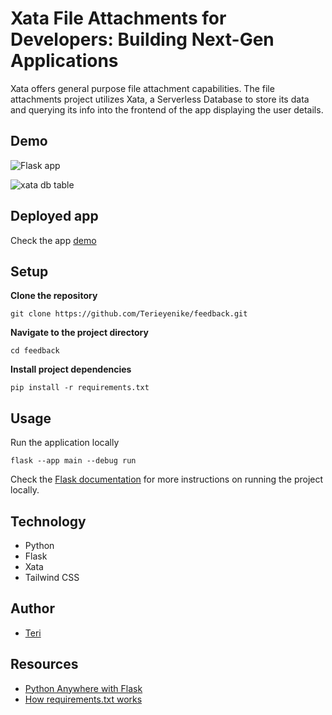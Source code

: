 # Xata File Attachments for Developers: Building Next-Gen Applications

Xata offers general purpose file attachment capabilities. The file attachments project utilizes Xata, a Serverless Database to store its data and querying its info into the frontend of the app displaying the user details.

## Demo

![Flask app](https://github.com/Terieyenike/pangea-notes-react-authn/assets/25850598/e612681d-885d-4e61-a56d-3a3200dbe161)

![xata db table](https://github.com/Terieyenike/pangea-notes-react-authn/assets/25850598/f648a810-be73-429b-9af5-4bbc106ee00f)

## Deployed app

Check the app [demo](https://terie.pythonanywhere.com/)

## Setup

**Clone the repository**

```
git clone https://github.com/Terieyenike/feedback.git
```

**Navigate to the project directory**

```
cd feedback
```

**Install project dependencies**

```
pip install -r requirements.txt
```

## Usage

Run the application locally

```
flask --app main --debug run
```

Check the [Flask documentation](https://flask.palletsprojects.com/en/3.0.x/quickstart/) for more instructions on running the project locally.


## Technology

- Python
- Flask
- Xata
- Tailwind CSS

## Author

- [Teri](https://twitter.com/terieyenike)

## Resources

- [Python Anywhere with Flask](https://help.pythonanywhere.com/pages/Flask/)
- [How requirements.txt works](https://www.idkrtm.com/what-is-the-python-requirements-txt/)
